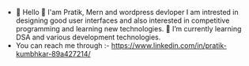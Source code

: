 - 👋 Hello 👋 I'am Pratik, Mern and wordpress devloper I am intrested in designing good user interfaces and also interested in competitive programming and learning new technologies. 🌱 I’m currently learning DSA and various development technologies.
- You can reach me through :- https://www.linkedin.com/in/pratik-kumbhkar-89a427214/

